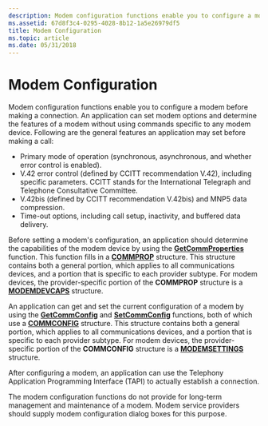 ```yaml
---
description: Modem configuration functions enable you to configure a modem before making a connection.
ms.assetid: 67d8f3c4-0295-4028-8b12-1a5e26979df5
title: Modem Configuration
ms.topic: article
ms.date: 05/31/2018
---
```


# Modem Configuration

Modem configuration functions enable you to configure a modem before making a connection. An application can set modem options and determine the features of a modem without using commands specific to any modem device. Following are the general features an application may set before making a call:

-   Primary mode of operation (synchronous, asynchronous, and whether error control is enabled).
-   V.42 error control (defined by CCITT recommendation V.42), including specific parameters. CCITT stands for the International Telegraph and Telephone Consultative Committee.
-   V.42bis (defined by CCITT recommendation V.42bis) and MNP5 data compression.
-   Time-out options, including call setup, inactivity, and buffered data delivery.

Before setting a modem's configuration, an application should determine the capabilities of the modem device by using the [**GetCommProperties**](/windows/desktop/api/Winbase/nf-winbase-getcommproperties) function. This function fills in a [**COMMPROP**](/windows/desktop/api/WinBase/ns-winbase-commprop) structure. This structure contains both a general portion, which applies to all communications devices, and a portion that is specific to each provider subtype. For modem devices, the provider-specific portion of the **COMMPROP** structure is a [**MODEMDEVCAPS**](/windows/desktop/api/Mcx/ns-mcx-modemdevcaps) structure.

An application can get and set the current configuration of a modem by using the [**GetCommConfig**](/windows/desktop/api/Winbase/nf-winbase-getcommconfig) and [**SetCommConfig**](/windows/desktop/api/Winbase/nf-winbase-setcommconfig) functions, both of which use a [**COMMCONFIG**](/windows/desktop/api/Winbase/ns-winbase-commconfig) structure. This structure contains both a general portion, which applies to all communications devices, and a portion that is specific to each provider subtype. For modem devices, the provider-specific portion of the **COMMCONFIG** structure is a [**MODEMSETTINGS**](/windows/desktop/api/Mcx/ns-mcx-modemsettings) structure.

After configuring a modem, an application can use the Telephony Application Programming Interface (TAPI) to actually establish a connection.

The modem configuration functions do not provide for long-term management and maintenance of a modem. Modem service providers should supply modem configuration dialog boxes for this purpose.

 

 



